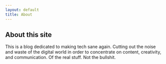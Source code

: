 ```yaml
---
layout: default
title: About
---
```


## About this site

This is a blog dedicated to making tech sane again. Cutting out the noise and waste of the digital world in order to concentrate on content, creativity, and communication. Of the real stuff. Not the bullshit.

